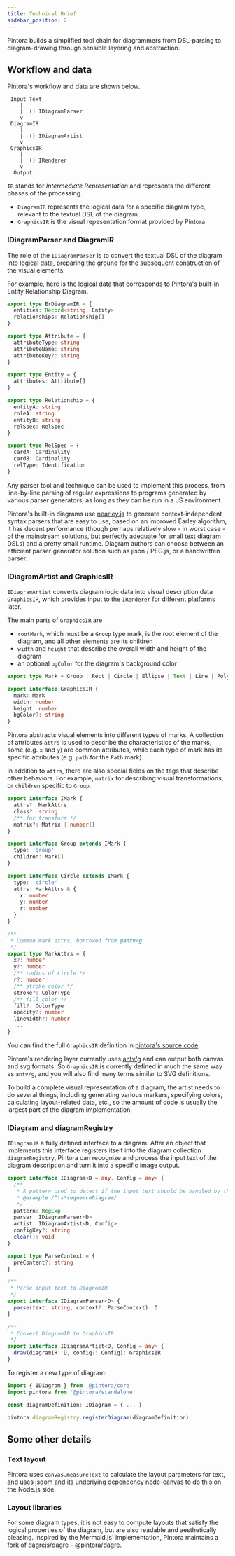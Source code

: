 ```yaml
---
title: Technical Brief
sidebar_position: 2
---
```


Pintora builds a simplified tool chain for diagrammers from DSL-parsing to diagram-drawing through sensible layering and abstraction.

## Workflow and data

Pintora's workflow and data are shown below.

```text
 Input Text
    |
    |  () IDiagramParser
    v
 DiagramIR
    |
    |  () IDiagramArtist
    v
 GraphicsIR
    |
    |  () IRenderer
    v
  Output
```

`IR` stands for _Intermediate Representation_ and represents the different phases of the processing.

- `DiagramIR` represents the logical data for a specific diagram type, relevant to the textual DSL of the diagram
- `GraphicsIR` is the visual repesentation format provided by Pintora

### IDiagramParser and DiagramIR

The role of the `IDiagramParser` is to convert the textual DSL of the diagram into logical data, preparing the ground for the subsequent construction of the visual elements.

For example, here is the logical data that corresponds to Pintora's built-in Entity Relationship Diagram.

```ts
export type ErDiagramIR = {
  entities: Record<string, Entity>
  relationships: Relationship[]
}

export type Attribute = {
  attributeType: string
  attributeName: string
  attributeKey?: string
}

export type Entity = {
  attributes: Attribute[]
}

export type Relationship = {
  entityA: string
  roleA: string
  entityB: string
  relSpec: RelSpec
}

export type RelSpec = {
  cardA: Cardinality
  cardB: Cardinality
  relType: Identification
}
```

Any parser tool and technique can be used to implement this process, from line-by-line parsing of regular expressions to programs generated by various parser generators, as long as they can be run in a JS environment.

Pintora's built-in diagrams use [nearley.js](http://nearley.js.org/) to generate context-independent syntax parsers that are easy to use, based on an improved Earley algorithm, it has decent performance (though perhaps relatively slow - in worst case - of the mainstream solutions, but perfectly adequate for small text diagram DSLs) and a pretty small runtime. Diagram authors can choose between an efficient parser generator solution such as jison / PEG.js, or a handwritten parser.

### IDiagramArtist and GraphicsIR

`IDiagramArtist` converts diagram logic data into visual description data `GraphicsIR`, which provides input to the `IRenderer` for different platforms later.

The main parts of `GraphicsIR` are

- `rootMark`, which must be a `Group` type mark, is the root element of the diagram, and all other elements are its children
- `width` and `height` that describe the overall width and height of the diagram
- an optional `bgColor` for the diagram's background color

```ts
export type Mark = Group | Rect | Circle | Ellipse | Text | Line | PolyLine | Polygon | Marker | Path | GSymbol

export interface GraphicsIR {
  mark: Mark
  width: number
  height: number
  bgColor?: string
}
```

Pintora abstracts visual elements into different types of marks. A collection of attributes `attrs` is used to describe the characteristics of the marks, some (e.g. `x` and `y`) are common attributes, while each type of mark has its specific attributes (e.g. `path` for the `Path` mark).

In addition to `attrs`, there are also special fields on the tags that describe other behaviors. For example, `matrix` for describing visual transformations, or `children` specific to `Group`.

```ts
export interface IMark {
  attrs?: MarkAttrs
  class?: string
  /** for transform */
  matrix?: Matrix | number[]
}

export interface Group extends IMark {
  type: 'group'
  children: Mark[]
}

export interface Circle extends IMark {
  type: 'circle'
  attrs: MarkAttrs & {
    x: number
    y: number
    r: number
  }
}

/**
 * Common mark attrs, borrowed from @antv/g
 */
export type MarkAttrs = {
  x?: number
  y?: number
  /** radius of circle */
  r?: number
  /** stroke color */
  stroke?: ColorType
  /** fill color */
  fill?: ColorType
  opacity?: number
  lineWidth?: number
  ...
}
```

You can find the full `GraphicsIR` definition in [pintora's source code](https://github.com/hikerpig/pintora/blob/master/packages/pintora-core/src/types/graphics.ts).

Pintora's rendering layer currently uses [antv/g](https://g.antv.vision/zh/docs/guide/introduce) and can output both canvas and svg formats. So `GraphicsIR` is currently defined in much the same way as `antv/g`, and you will also find many terms similar to SVG definitions.

To build a complete visual representation of a diagram, the artist needs to do several things, including generating various markers, specifying colors, calculating layout-related data, etc., so the amount of code is usually the largest part of the diagram implementation.

### IDiagram and diagramRegistry

`IDiagram` is a fully defined interface to a diagram. After an object that implements this interface registers itself into the diagram collection `diagramRegistry`, Pintora can recognize and process the input text of the diagram description and turn it into a specific image output.

```ts
export interface IDiagram<D = any, Config = any> {
  /**
   * A pattern used to detect if the input text should be handled by this diagram.
   * @example /^\s*sequenceDiagram/
   */
  pattern: RegExp
  parser: IDiagramParser<D>
  artist: IDiagramArtist<D, Config>
  configKey?: string
  clear(): void
}

export type ParseContext = {
  preContent?: string
}

/**
 * Parse input text to DiagramIR
 */
export interface IDiagramParser<D> {
  parse(text: string, context?: ParseContext): D
}

/**
 * Convert DiagramIR to GraphicsIR
 */
export interface IDiagramArtist<D, Config = any> {
  draw(diagramIR: D, config?: Config): GraphicsIR
}
```

To register a new type of diagram:

```ts
import { IDiagram } from '@pintora/core'
import pintora from '@pintora/standalone'

const diagramDefinition: IDiagram = { ... }

pintora.diagramRegistry.registerDiagram(diagramDefinition)
```

## Some other details

### Text layout

Pintora uses `canvas.measureText` to calculate the layout parameters for text, and uses jsdom and its underlying dependency node-canvas to do this on the Node.js side.

### Layout libraries

For some diagram types, it is not easy to compute layouts that satisfy the logical properties of the diagram, but are also readable and aesthetically pleasing. Inspired by the Mermaid.js' implementation, Pintora maintains a fork of dagrejs/dagre - [@pintora/dagre](https://github.com/hikerpig/dagre-layout).
